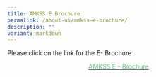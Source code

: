 ```yaml
---
title: AMKSS E Brochure
permalink: /about-us/amkss-e-brochure/
description: ""
variant: markdown
---
```

Please click on the link for the E- Brochure

<p style="text-align:center;"><a href="/files/2024_AMKSS_Brochure.pdf"><font color="#62C183">AMKSS E - Brochure</font></a></p>

<style>  
img {  
  display: block;  
  margin-left: auto;  
  margin-right: auto;  
}  
</style>  
